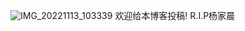 ![IMG_20221113_103339](https://user-images.githubusercontent.com/95086921/201502911-fb0bec11-98b8-42c8-b116-4ededbb8be22.jpg)
欢迎给本博客投稿!
R.I.P杨家晨
